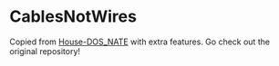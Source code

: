 # CablesNotWires

Copied from [House-DOS_NATE](https://github.com/HouseHouseHouseHouseHouseHouse/House-DOS_NATE) with extra features. Go check out the original repository!
